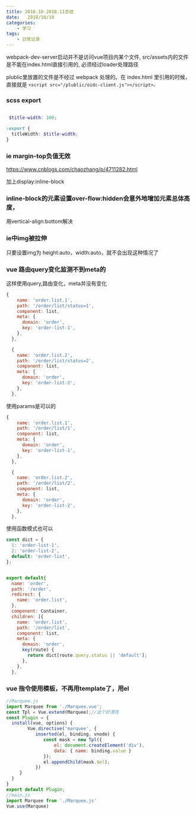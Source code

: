 ```yaml
---
title: 2018.10-2018.11总结 
date:   2018/10/18
categories: 
    - 学习
tags:
    - 日常记录 
---
```

webpack-dev-server启动并不是访问vue项目内某个文件, src/assets内的文件是不能在index.html直接引用的, 必须经过loader处理路径

plublic里放置的文件是不经过 webpack 处理的。在 index.html 里引用的时候，直接就是 ``<script src="/plublic/oidc-client.js"></script>。``

### scss export
```scss

 $title-width: 100;

:export {
  titleWidth: $title-width;
}
```
### ie margin-top负值无效

https://www.cnblogs.com/chaozhang/p/4711282.html

加上display:inline-block

### inline-block的元素设置over-flow:hidden会意外地增加元素总体高度，
用vertical-align:bottom解决

### ie中img被拉伸
只要设置img为 height:auto，width:auto，就不会出现这种情况了

### vue 路由query变化监测不到meta的
这样使用query,路由变化，meta并没有变化
```js
{
    name: 'order.list.1',
    path: '/order/list/status=1',
    component: list,
    meta: {
      domain: 'order',
      key: 'order-list-1',
    },
  },

  {
    name: 'order.list.2',
    path: '/order/list/status=2',
    component: list,
    meta: {
      domain: 'order',
      key: 'order-list-2',
    },
  },
```
使用params是可以的
```js
{
    name: 'order.list.1',
    path: '/order/list/1',
    component: list,
    meta: {
      domain: 'order',
      key: 'order-list-1',
    },
  },

  {
    name: 'order.list.2',
    path: '/order/list/2',
    component: list,
    meta: {
      domain: 'order',
      key: 'order-list-2',
    },
  },
```

使用函数模式也可以

```js
const dict = {
  1: 'order-list-1',
  2: 'order-list-2',
  default: 'order-list',
};


export default{
  name: 'order',
  path: '/order',
  redirect: {
    name: 'order.list',
  },
  component: Container,
  children: [{
    name: 'order.list',
    path: '/order/list',
    component: list,
    meta: {
      domain: 'order',
      key(route) {
        return dict[route.query.status || 'default'];
      },
    },
  },
```
### vue 指令使用模板，不再用template了，用el
```js
//Marquee.js
import Marquee from './Marquee.vue';
const Tpl = Vue.extend(Marquee);//这个好漂亮
const Plugin = {
  install(vue, options) {
        Vue.directive('marquee', {
           inserted(el, binding, vnode) {
              const mask = new Tpl({
                  el: document.createElement('div'),
                  data: { name: binding.value }
              });
              el.appendChild(mask.$el);
           })
     }   
  }
}
export default Plugin;
//main.js
import Marquee from './Marquee.js'
Vue.use(Marquee)
```